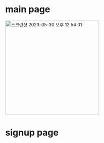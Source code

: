 # main page
<img width="297" alt="스크린샷 2023-05-30 오후 12 54 01" src="https://github.com/Yu-Miri/Flask/assets/121469490/5a9035e0-4535-4a05-be92-2eb01268fe3b">

# signup page
